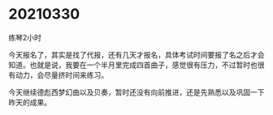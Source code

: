# 20210330

练琴2小时

今天报名了，其实是找了代报，还有几天才报名，具体考试时间要报了名之后才会知道。也就是说，我要在一个半月里完成四首曲子，感觉很有压力，不过暂时也很有动力，会尽量挤时间来练习。

今天继续德彪西梦幻曲以及贝奏，暂时还没有向前推进，还是先熟悉以及巩固一下昨天的成果。
